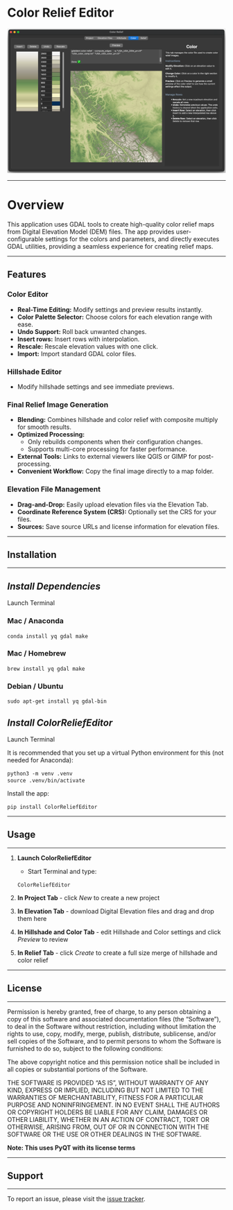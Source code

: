# Color Relief Editor

<img width="622" alt="sample" src="https://github.com/corb555/ColorReliefEditor/blob/main/docs/images/color%20sample.png?raw=true">

---

# Overview

This application uses GDAL tools to create high-quality color relief maps from 
Digital Elevation Model (DEM) files. 
The app provides user-configurable settings for the colors and parameters, and directly executes GDAL 
utilities, providing a seamless experience for creating relief maps.

---

## Features

### **Color Editor**
- **Real-Time Editing:** Modify settings and preview results instantly.
- **Color Palette Selector:** Choose colors for each elevation range with ease.
- **Undo Support:** Roll back unwanted changes.
- **Insert rows:** Insert rows with interpolation.
- **Rescale:** Rescale elevation values with one click.
- **Import:** Import standard GDAL color files.

### **Hillshade Editor**
- Modify hillshade settings and see immediate previews.

### **Final Relief Image Generation**
- **Blending:** Combines hillshade and color relief with composite multiply for smooth results.
- **Optimized Processing:**
  - Only rebuilds components when their configuration changes.
  - Supports multi-core processing for faster performance.
- **External Tools:** Links to external viewers like QGIS or GIMP for post-processing.
- **Convenient Workflow:** Copy the final image directly to a map folder.

### **Elevation File Management**
- **Drag-and-Drop:** Easily upload elevation files via the Elevation Tab.
- **Coordinate Reference System (CRS):** Optionally set the CRS for your files.
- **Sources:** Save source URLs and license information for elevation files.

---

## Installation

---

## _Install Dependencies_
Launch Terminal

### Mac / Anaconda

```shell
conda install yq gdal make
```

### Mac / Homebrew
 
```shell
brew install yq gdal make
```

### Debian / Ubuntu 
 
```shell
sudo apt-get install yq gdal-bin
```

## _Install ColorReliefEditor_
Launch Terminal

   It is recommended that you set up a virtual Python environment for this (not needed for Anaconda):
   ```shell
   python3 -m venv .venv
   source .venv/bin/activate
   ```

   Install the app:
   ```shell
   pip install ColorReliefEditor
   ```

---

## Usage 

---

1. **Launch ColorReliefEditor**
   - Start Terminal and type:
   ```shell
   ColorReliefEditor
   ```
   
2. **In Project Tab** - click _New_ to create a new project
3. **In Elevation Tab** - download Digital Elevation files and drag and drop them here
4. **In Hillshade and Color Tab** - edit Hillshade and Color settings and click _Preview_ to review
5. **In Relief Tab**  - click _Create_ to create a full size merge of hillshade and color relief

---

## License

---

Permission is hereby granted, free of charge, to any person obtaining a copy of this software and associated
documentation files (the “Software”), to deal in the Software without restriction, including without limitation the
rights to use, copy, modify, merge, publish, distribute, sublicense, and/or sell copies of the Software, and to permit
persons to whom the Software is furnished to do so, subject to the following conditions:

The above copyright notice and this permission notice shall be included in all copies or substantial portions of the
Software.

THE SOFTWARE IS PROVIDED “AS IS”, WITHOUT WARRANTY OF ANY KIND, EXPRESS OR IMPLIED, INCLUDING BUT NOT LIMITED TO THE
WARRANTIES OF MERCHANTABILITY, FITNESS FOR A PARTICULAR PURPOSE AND NONINFRINGEMENT. IN NO EVENT SHALL THE AUTHORS OR
COPYRIGHT HOLDERS BE LIABLE FOR ANY CLAIM, DAMAGES OR OTHER LIABILITY, WHETHER IN AN ACTION OF CONTRACT, TORT OR
OTHERWISE, ARISING FROM, OUT OF OR IN CONNECTION WITH THE SOFTWARE OR THE USE OR OTHER DEALINGS IN THE SOFTWARE.

**Note: This uses PyQT with its license terms**

---

## Support

---
To report an issue, please visit the [issue tracker](https://github.com/corb555/ColorReliefEditor/issues).